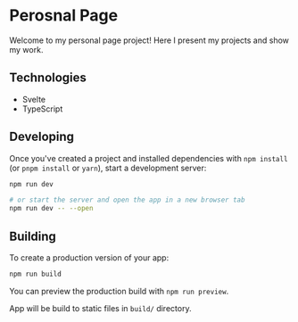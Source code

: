 # Perosnal Page

Welcome to my personal page project! Here I present my projects and show my work.

## Technologies

- Svelte
- TypeScript

## Developing

Once you've created a project and installed dependencies with `npm install` (or `pnpm install` or `yarn`), start a development server:

```bash
npm run dev

# or start the server and open the app in a new browser tab
npm run dev -- --open
```

## Building

To create a production version of your app:

```bash
npm run build
```

You can preview the production build with `npm run preview`.

App will be build to static files in `build/` directory.
